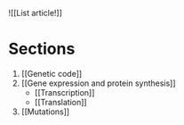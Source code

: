 ![[List article!]]

# Sections
1. [[Genetic code]]
2. [[Gene expression and protein synthesis]]
	- [[Transcription]]
	- [[Translation]]
3. [[Mutations]]
